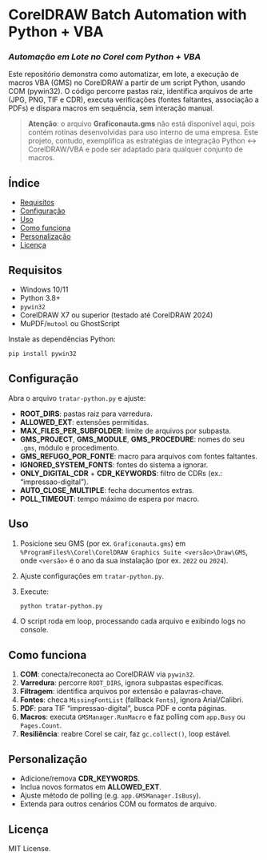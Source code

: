 # CorelDRAW Batch Automation with Python + VBA
### <i> Automação em Lote no Corel com Python + VBA</i>

Este repositório demonstra como automatizar, em lote, a execução de macros VBA (GMS) no CorelDRAW a partir de um script Python, usando COM (pywin32). O código percorre pastas raiz, identifica arquivos de arte (JPG, PNG, TIF e CDR), executa verificações (fontes faltantes, associação a PDFs) e dispara macros em sequência, sem interação manual.

> **Atenção**: o arquivo **Graficonauta.gms** não está disponível aqui, pois contém rotinas desenvolvidas para uso interno de uma empresa. Este projeto, contudo, exemplifica as estratégias de integração Python ↔ CorelDRAW/VBA e pode ser adaptado para qualquer conjunto de macros.

## Índice

- [Requisitos](#requisitos)  
- [Configuração](#configuração)  
- [Uso](#uso)  
- [Como funciona](#como-funciona)  
- [Personalização](#personalização)  
- [Licença](#licença)  

## Requisitos

- Windows 10/11  
- Python 3.8+  
- `pywin32`  
- CorelDRAW X7 ou superior (testado até CorelDRAW 2024)  
- MuPDF/`mutool` ou GhostScript  

Instale as dependências Python:

```bash
pip install pywin32
```

## Configuração

Abra o arquivo `tratar-python.py` e ajuste:

- **ROOT_DIRS**: pastas raiz para varredura.  
- **ALLOWED_EXT**: extensões permitidas.  
- **MAX_FILES_PER_SUBFOLDER**: limite de arquivos por subpasta.  
- **GMS_PROJECT**, **GMS_MODULE**, **GMS_PROCEDURE**: nomes do seu `.gms`, módulo e procedimento.  
- **GMS_REFUGO_POR_FONTE**: macro para arquivos com fontes faltantes.  
- **IGNORED_SYSTEM_FONTS**: fontes do sistema a ignorar.  
- **ONLY_DIGITAL_CDR** + **CDR_KEYWORDS**: filtro de CDRs (ex.: “impressao-digital”).  
- **AUTO_CLOSE_MULTIPLE**: fecha documentos extras.  
- **POLL_TIMEOUT**: tempo máximo de espera por macro.

## Uso

1. Posicione seu GMS (por ex. `Graficonauta.gms`) em `%ProgramFiles%\Corel\CorelDRAW Graphics Suite <versão>\Draw\GMS`, onde `<versão>` é o ano da sua instalação (por ex. `2022` ou `2024`).  
2. Ajuste configurações em `tratar-python.py`.  
3. Execute:

   ```bash
   python tratar-python.py
   ```

4. O script roda em loop, processando cada arquivo e exibindo logs no console.

## Como funciona

1. **COM**: conecta/reconecta ao CorelDRAW via `pywin32`.  
2. **Varredura**: percorre `ROOT_DIRS`, ignora subpastas específicas.  
3. **Filtragem**: identifica arquivos por extensão e palavras-chave.  
4. **Fontes**: checa `MissingFontList` (fallback `Fonts`), ignora Arial/Calibri.  
5. **PDF**: para TIF “impressao-digital”, busca PDF e conta páginas.  
6. **Macros**: executa `GMSManager.RunMacro` e faz polling com `app.Busy` ou `Pages.Count`.  
7. **Resiliência**: reabre Corel se cair, faz `gc.collect()`, loop estável.

## Personalização

- Adicione/remova **CDR_KEYWORDS**.  
- Inclua novos formatos em **ALLOWED_EXT**.  
- Ajuste método de polling (e.g. `app.GMSManager.IsBusy`).  
- Extenda para outros cenários COM ou formatos de arquivo.

## Licença

MIT License.
